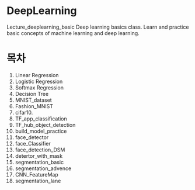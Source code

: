 # DeepLearning

Lecture_deeplearning_basic
Deep learning basics class. Learn and practice basic concepts of machine learning and deep learning.

# 목차
01. Linear Regression
02. Logistic Regression
03. Softmax Regression
04. Decision Tree
05. MNIST_dataset
06. Fashion_MNIST
07. cifar10.
08. TF_app_classification
09. TF_hub_object_detection
10. build_model_practice
11. face_detector
12. face_Classifier
13. face_detection_DSM
14. detertor_with_mask
15. segmentation_basic
16. segmentation_advence
17. CNN_FeatureMap
18. segmentation_lane
